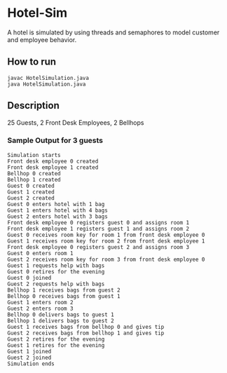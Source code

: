 # Hotel-Sim
A hotel is simulated by using threads and semaphores to model customer and employee behavior.  

## How to run  
```shell
javac HotelSimulation.java
java HotelSimulation.java
```  

## Description  
25 Guests, 2 Front Desk Employees, 2 Bellhops  
  
### Sample Output for 3 guests 
```shell
Simulation starts
Front desk employee 0 created
Front desk employee 1 created
Bellhop 0 created
Bellhop 1 created
Guest 0 created
Guest 1 created
Guest 2 created
Guest 0 enters hotel with 1 bag
Guest 1 enters hotel with 4 bags
Guest 2 enters hotel with 3 bags
Front desk employee 0 registers guest 0 and assigns room 1
Front desk employee 1 registers guest 1 and assigns room 2
Guest 0 receives room key for room 1 from front desk employee 0
Guest 1 receives room key for room 2 from front desk employee 1
Front desk employee 0 registers guest 2 and assigns room 3
Guest 0 enters room 1
Guest 2 receives room key for room 3 from front desk employee 0
Guest 1 requests help with bags
Guest 0 retires for the evening
Guest 0 joined
Guest 2 requests help with bags
Bellhop 1 receives bags from guest 2
Bellhop 0 receives bags from guest 1
Guest 1 enters room 2
Guest 2 enters room 3
Bellhop 0 delivers bags to guest 1
Bellhop 1 delivers bags to guest 2
Guest 1 receives bags from bellhop 0 and gives tip
Guest 2 receives bags from bellhop 1 and gives tip
Guest 2 retires for the evening
Guest 1 retires for the evening
Guest 1 joined
Guest 2 joined
Simulation ends
```